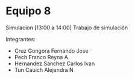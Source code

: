 # Equipo 8
Simulacion [13:00 a 14:00]
Trabajo de simulación

Integrantes: 
* Cruz Gongora Fernando Jose
* Pech Franco Reyna A
* Hernandez Sanchez Carlos Ivan
* Tun Cauich Alejandra N

